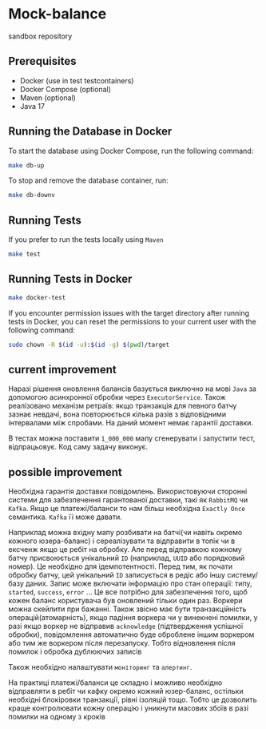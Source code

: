 # Mock-balance
sandbox repository

## Prerequisites
- Docker (use in test testcontainers)
- Docker Compose (optional)
- Maven (optional)
- Java 17

## Running the Database in Docker
To start the database using Docker Compose, run the following command:
```bash
make db-up
```

To stop and remove the database container, run:
```bash
make db-downv
```

## Running Tests
If you prefer to run the tests locally using `Maven`
```bash
make test
```
## Running Tests in Docker
```bash
make docker-test
```
If you encounter permission issues with the target directory after running tests in Docker,
you can reset the permissions to your current user with the following command:
```bash
sudo chown -R $(id -u):$(id -g) $(pwd)/target
```

## current improvement

Наразі рішення оновлення балансів базується виключно на мові `Java` за допомогою асинхронної 
обробки через `ExecutorService`. Також реалізовано механізм ретраїв: якщо транзакція для певного
батчу зазнає невдачі, вона повторюється кілька разів з відповідними
інтервалами між спробами. На даний момент немає гарантії доставки.

В тестах можна поставити `1_000_000` мапу сгенерувати і запустити тест, відпрацьовує. Код саму задачу виконує.

## possible improvement

Необхідна гарантія доставки повідомлень. Використовуючи сторонні
системи для забезпечення гарантованої доставки, такі як `RabbitMQ` чи `Kafka`.
Якщо це платежі/баланси  то нам більш необхідна `Exactly Once` семантика.
`Kafka` її може давати. 

Наприклад можна вхідну мапу розбивати на батчі(чи навіть окремо кожного юзера-баланс) і сереалізувати та відправити в топік чи в ексченж якщо це ребіт на обробку. 
Але перед відправкою кожному батчу присвоюється унікальний `ID` (наприклад, `UUID` або порядковий номер). Це 
необхідно для ідемпотентності. Перед тим, як почати обробку батчу, цей унікальний `ID` записується в редіс або іншу систему/базу даних.
Запис може включати інформацію про стан операції: типу, `started`, `success`, `error` ...
Це все потрібно для забезпечення того, щоб кожен баланс користувача був оновлений тільки один раз.
Воркери можна скейлити при бажанні. Також звісно має бути транзакційність операцій(атомарність), якщо падіння
воркера чи у винекнені помилки, у разі якщо воркер не відправив `acknowledge` (підтвердження успішної обробки),
повідомлення автоматично буде оброблене іншим воркером або тим же воркером після перезапуску. Тобто відновлення після помилок і обробка дублюючих записів

Також необхідно налаштувати `моніторинг` та `алертинг`. 

На практиці платежі/баланси це складно і можливо необхідно відправляти в ребіт чи кафку 
окремо кожний юзер-баланс, остільки необхідні блокіровки транзакції, рівні ізоляцій тощо. Тобто
це дозволить краще контролювати кожну операцію і уникнути масових збоїв в разі помилки на одному з кроків
